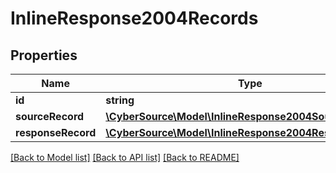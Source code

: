 # InlineResponse2004Records

## Properties
Name | Type | Description | Notes
------------ | ------------- | ------------- | -------------
**id** | **string** |  | [optional] 
**sourceRecord** | [**\CyberSource\Model\InlineResponse2004SourceRecord**](InlineResponse2004SourceRecord.md) |  | [optional] 
**responseRecord** | [**\CyberSource\Model\InlineResponse2004ResponseRecord**](InlineResponse2004ResponseRecord.md) |  | [optional] 

[[Back to Model list]](../README.md#documentation-for-models) [[Back to API list]](../README.md#documentation-for-api-endpoints) [[Back to README]](../README.md)



